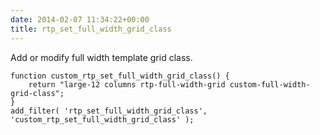 ```yaml
---
date: 2014-02-07 11:34:22+00:00
title: rtp_set_full_width_grid_class
---
```


Add or modify full width template grid class.

    
    function custom_rtp_set_full_width_grid_class() {
        return "large-12 columns rtp-full-width-grid custom-full-width-grid-class";
    }
    add_filter( 'rtp_set_full_width_grid_class', 'custom_rtp_set_full_width_grid_class' );
